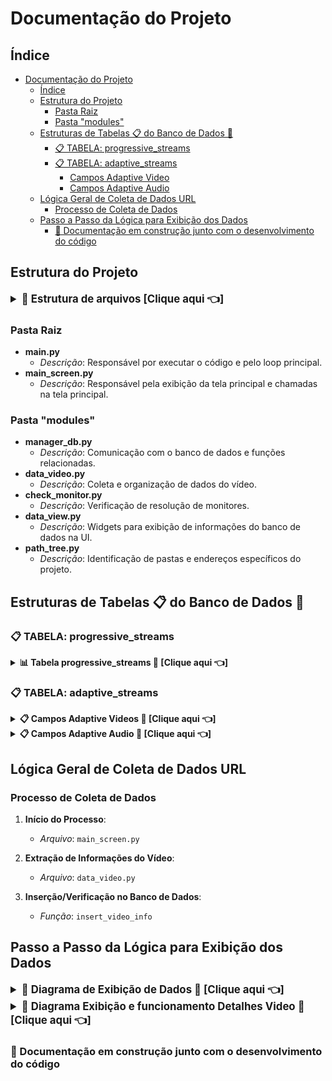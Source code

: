 # Documentação do Projeto

## Índice

- [Documentação do Projeto](#documentação-do-projeto)
  - [Índice](#índice)
  - [Estrutura do Projeto](#estrutura-do-projeto)
    - [Pasta Raiz](#pasta-raiz)
    - [Pasta "modules"](#pasta-modules)
  - [Estruturas de Tabelas 📋 do Banco de Dados 💽](#estruturas-de-tabelas--do-banco-de-dados-)
    - [📋 TABELA: progressive\_streams](#-tabela-progressive_streams)
    - [📋 TABELA: adaptive\_streams](#-tabela-adaptive_streams)
      - [Campos Adaptive Video](#campos-adaptive-video)
      - [Campos Adaptive Audio](#campos-adaptive-audio)
  - [Lógica Geral de Coleta de Dados URL](#lógica-geral-de-coleta-de-dados-url)
    - [Processo de Coleta de Dados](#processo-de-coleta-de-dados)
  - [Passo a Passo da Lógica para Exibição dos Dados](#passo-a-passo-da-lógica-para-exibição-dos-dados)
    - [🛑 Documentação em construção junto com o desenvolvimento do código](#-documentação-em-construção-junto-com-o-desenvolvimento-do-código)

## Estrutura do Projeto

<details>
  <summary style="font-weight: bold; font-size: larger;">🧬 Estrutura de arquivos [Clique aqui 👈]</summary>
<pre>
🗃️ MagoaTube/
├── 📚 MagoaTube.code-workspace
├── 🗄️ dados.db
├── ⚙️ path_config.json
├── 📝 doc.md
├── 🐍 main.py
├── 🐍 main_screen.py
└── 🛠️ modules/
    ├── 🐍 Transcrever_Youtube.py
    ├── 🐍 __initi__.py
    ├── 🐍 check.py
    ├── 🐍 check_monitor.py
    ├── 🐍 data_video.py
    ├── 🐍 data_view.py
    ├── 🐍 db_original_add.py
    ├── 🐍 manager_db.py
    ├── 🐍 path_tree.py
    ├── 📁 downtube/
    └── 🗂️ play_tube_vlc/
        └── 🐍 main_TubeVLC.py
</pre>
</details>

### Pasta Raiz

- **main.py**
  - *Descrição*: Responsável por executar o código e pelo loop principal.
- **main_screen.py**
  - *Descrição*: Responsável pela exibição da tela principal e chamadas na tela principal.

### Pasta "modules"

- **manager_db.py**
  - *Descrição*: Comunicação com o banco de dados e funções relacionadas.
- **data_video.py**
  - *Descrição*: Coleta e organização de dados do vídeo.
- **check_monitor.py**
  - *Descrição*: Verificação de resolução de monitores.
- **data_view.py**
  - *Descrição*: Widgets para exibição de informações do banco de dados na UI.
- **path_tree.py**
  - *Descrição*: Identificação de pastas e endereços específicos do projeto.

## Estruturas de Tabelas 📋 do Banco de Dados 💽

### 📋 TABELA: progressive_streams
<details>
<summary style="font-weight: bold;">📊 Tabela progressive_streams 💽 [Clique aqui 👈]</summary>


| Campo            | Descrição                                                                         |
|------------------|-----------------------------------------------------------------------------------|
| Video id         | video_id na tabela é que liga varias linhas de informação ao mesmo video          |
| Url              | é o link de origem do video                                                       |
| Título           | titulo do video                                                                   |
| Audio e video    | lista de resolução mídia disponível: audio e video em um só arquivo progressive,  |
| File extension   | resolução da mídia progressive escolhido                                          |
| File size pro    | tamanho do arquivo da mídia progressive escolhido  |
| Download url     | link de download da mídia progressive escolhido    |
| Codec            | tipo de codec usado na mídia progressive escolhido    |
| Descrição        | descrição do video    |
| Thumb            | thumbnail do video    |
</details>

### 📋 TABELA: adaptive_streams
<details>
<summary style="font-weight: bold;">📋 Campos Adaptive Videos 💽 [Clique aqui 👈]</summary>

#### Campos Adaptive Video

| Campo          | Descrição |
|----------------|-----------|
| Video          | Lista de Resoluções mídia de video adaptive para selecionar   |
| Download video | link para download do video adaptive selecionado          |
| Fps            | mostra fps do video adaptive selecionado           |
| Extension video| extensão do arquivo de video adaptive selecionado           |
| Size video     | tamanho do arquivo de video adaptive selecionado           |
| Codec video    | Codec utilizado no video adaptive selecionado           |
</details>

<details>
<summary style="font-weight: bold;">📋 Campos Adaptive Audio 💽 [Clique aqui 👈]</summary>

#### Campos Adaptive Audio

| Campo           | Descrição |
|-----------------|--------------------------------------------------|
| Audio           | Lista de audio adaptive para selecionar          |
| Audio quality   | qualidade do audio adaptive selecionado em kbps          |
| Extension audio | extensão de audio adaptive selecionado         |
| Codec audio     | Codec utilizado no audio adaptive selecionado          |
| Download audio  | link de download do audio adaptive selecionado          |
| Size audio      | tamanho do audio adaptive selecionado          |
</details>

## Lógica Geral de Coleta de Dados URL

### Processo de Coleta de Dados

1. **Início do Processo**: 
   - *Arquivo*: `main_screen.py`

2. **Extração de Informações do Vídeo**: 
   - *Arquivo*: `data_video.py`

3. **Inserção/Verificação no Banco de Dados**: 
   - *Função*: `insert_video_info`


## Passo a Passo da Lógica para Exibição dos Dados

<details>
  <summary style="font-weight: bold; font-size: larger;">📅 Diagrama de Exibição de Dados 💾 [Clique aqui 👈]</summary>
  <pre>
    <img src="modules/diagram_lógica_exibição__dados.png" alt="Diagrama de Exibição de Dados">
  </pre>
</details>

<details>
<summary style="font-weight: bold; font-size: larger;">📅 Diagrama Exibição e funcionamento Detalhes Video 📝 [Clique aqui 👈]</summary>
  <pre>
    <img src="modules/Imagem_explicativa_projeto_detalhes_video.png" alt="Diagrama de Exibição de Dados">
  </pre>
</details>
</details>

### 🛑 Documentação em construção junto com o desenvolvimento do código
